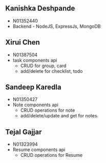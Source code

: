 ## Kanishka Deshpande

- N01352440
- Backend - NodeJS, ExpressJs, MongoDB

## Xirui Chen

- N01387504
- task components api
  - CRUD for group, card
  - add/delete for checklist, todo

## Sandeep Karedla

- N01350427
- Note components api
  - CRUD operations for note
  - add/delete/update and get for notes.

## Tejal Gajjar

- N01323994
- Resume components api
  - CRUD operations for Resume
